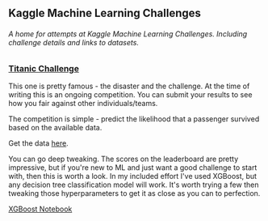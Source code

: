 ## Kaggle Machine Learning Challenges

###### A home for attempts at Kaggle Machine Learning Challenges. Including challenge details and links to datasets.

### [Titanic Challenge](https://www.kaggle.com/competitions/titanic)
This one is pretty famous - the disaster and the challenge. At the time of writing this is an ongoing competition. You can submit your results to see how
you fair against other individuals/teams.

The competition is simple - predict the likelihood that a passenger survived based on the available data.

Get the data [here](https://www.kaggle.com/competitions/titanic).

You can go deep tweaking. The scores on the leaderboard are pretty impressive, but if you're new to ML and just want a good challenge to start with, then this is worth a look. In my included effort I've used XGBoost, but any decision tree classification model will work. It's worth trying a few then tweaking those hyperparameters to get it as close as you can to perfection.

[XGBoost Notebook](https://github.com/stegr81/Kaggle-ML-Challenges/blob/main/Titanic_with_XGBoost.ipynb)
